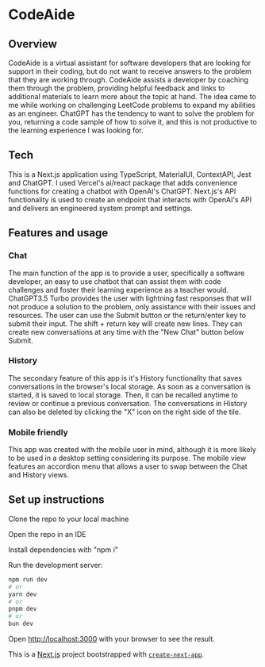 # CodeAide

## Overview

CodeAide is a virtual assistant for software developers that are looking for support in their coding, but do not want to receive answers to the problem that they are working through. CodeAide assists a developer by coaching them through the problem, providing helpful feedback and links to additional materials to learn more about the topic at hand. The idea came to me while working on challenging LeetCode problems to expand my abilities as an engineer. ChatGPT has the tendency to want to solve the problem for you, returning a code sample of how to solve it, and this is not productive to the learning experience I was looking for.

## Tech

This is a Next.js application using TypeScript, MaterialUI, ContextAPI, Jest and ChatGPT. I used Vercel's ai/react package that adds convenience functions for creating a chatbot with OpenAI's ChatGPT. Next.js's API functionality is used to create an endpoint that interacts with OpenAI's API and delivers an engineered system prompt and settings.

## Features and usage

### Chat

The main function of the app is to provide a user, specifically a software developer, an easy to use chatbot that can assist them with code challenges and foster their learning experience as a teacher would. ChatGPT3.5 Turbo provides the user with lightning fast responses that will not produce a solution to the problem, only assistance with their issues and resources. The user can use the Submit button or the return/enter key to submit their input. The shift + return key will create new lines. They can create new conversations at any time with the "New Chat" button below Submit.

### History

The secondary feature of this app is it's History functionality that saves conversations in the browser's local storage. As soon as a conversation is started, it is saved to local storage. Then, it can be recalled anytime to review or continue a previous conversation. The conversations in History can also be deleted by clicking the "X" icon on the right side of the tile.

### Mobile friendly

This app was created with the mobile user in mind, although it is more likely to be used in a desktop setting considering its purpose. The mobile view features an accordion menu that allows a user to swap between the Chat and History views.

## Set up instructions

Clone the repo to your local machine

Open the repo in an IDE

Install dependencies with "npm i"

Run the development server:

```bash
npm run dev
# or
yarn dev
# or
pnpm dev
# or
bun dev
```

Open [http://localhost:3000](http://localhost:3000) with your browser to see the result.

This is a [Next.js](https://nextjs.org/) project bootstrapped with [`create-next-app`](https://github.com/vercel/next.js/tree/canary/packages/create-next-app).